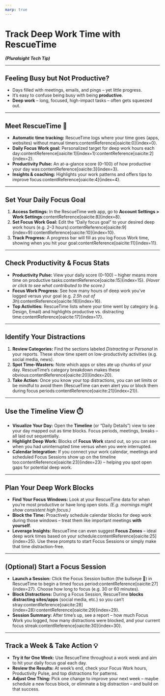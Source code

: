 ```yaml
---
marp: true
---
```


# Track Deep Work Time with RescueTime  
***(Pluralsight Tech Tip)***

<!-- 
Presenter Notes:
Welcome! Today’s tech tip is about conquering that “busy but not productive” feeling. In the next 5 minutes, we’ll see how to track and improve your deep work time using **RescueTime**. The goal is to help you focus on what truly matters during your workday. Let’s dive in!
-->

---

## Feeling Busy but Not Productive?

- Days filled with meetings, emails, and pings – yet little progress.
- It’s easy to confuse being busy with being **productive**.
- **Deep work** – long, focused, high-impact tasks – often gets squeezed out.

<!-- 
Presenter Notes:
Many of us end the workday exhausted from being *busy* – constant meetings, email, Slack – but still feel we didn’t accomplish much. This is the “busy but not productive” trap. The real progress comes from **deep work**: those high-impact tasks that need uninterrupted focus. Unfortunately, deep work often gets sidelined by urgent shallow tasks and distractions.
-->

---

## Meet RescueTime 🎯

- **Automatic time tracking:** RescueTime logs where your time goes (apps, websites) without manual timers:contentReference[oaicite:0]{index=0}.
- **Daily Focus Work goal:** Personalized target for deep work hours each day:contentReference[oaicite:1]{index=1}:contentReference[oaicite:2]{index=2}.
- **Productivity Pulse:** An at-a-glance score (0–100) of how productive your day was:contentReference[oaicite:3]{index=3}.
- **Insights & coaching:** Highlights your work patterns and offers tips to improve focus:contentReference[oaicite:4]{index=4}.

<!-- 
Presenter Notes:
**RescueTime** is a web-based app that runs in the background and automatically tracks how you spend your computer time:contentReference[oaicite:5]{index=5}. It gives you a personal daily **Focus Work** goal – essentially, a deep work target – tailored to your role and schedule:contentReference[oaicite:6]{index=6}. It also provides a **Productivity Pulse** score from 0 to 100 to gauge your overall productivity:contentReference[oaicite:7]{index=7}. In short, RescueTime offers data-driven insights and gentle coaching to help you build better work habits and stay focused on high-priority tasks.
-->

---

## Set Your Daily Focus Goal

1. **Access Settings:** In the RescueTime web app, go to **Account Settings > Work Settings**:contentReference[oaicite:8]{index=8}.
2. **Set Focus Work Goal:** Edit the “Daily focus goal” to your desired deep work hours (e.g. 2–3 hours):contentReference[oaicite:9]{index=9}:contentReference[oaicite:10]{index=10}.
3. **Track Progress:** A progress bar will fill as you log Focus Work time, showing when you hit your goal:contentReference[oaicite:11]{index=11}.

<!-- 
Presenter Notes:
Start by setting a realistic daily **Focus Work** goal. RescueTime usually sets this for you during setup (often around 2–3 hours depending on your role:contentReference[oaicite:12]{index=12}), but you can adjust it. In the web app, navigate to your account or work settings and find the daily focus goal setting:contentReference[oaicite:13]{index=13}. Change it if needed – maybe you aim for 3 hours of deep work. Once set, RescueTime’s assistant will display a progress bar that fills up as you do Focus Work:contentReference[oaicite:14]{index=14}. This gives you real-time feedback and a little motivation boost as you approach your goal each day.
-->

---

## Check Productivity & Focus Stats

- **Productivity Pulse:** View your daily score (0–100) – higher means more time on productive tasks:contentReference[oaicite:15]{index=15}. *(Hover or click to see what contributed to the score.)*
- **Focus Work Progress:** See how many hours of deep work you’ve logged versus your goal (e.g. *2.5h out of 3h*):contentReference[oaicite:16]{index=16}.
- **Top Activities:** RescueTime lists where your time went by category (e.g. Design, Email) and highlights productive vs. distracting time:contentReference[oaicite:17]{index=17}.

<!-- 
Presenter Notes:
Now let’s review our stats. On your RescueTime dashboard or reports, check the **Productivity Pulse** – a quick score of your day’s productivity:contentReference[oaicite:18]{index=18}. For example, a 75 pulse means you spent most of your day on productive tasks. Next, look at your **Focus Work** hours. RescueTime will show how much deep work you did and whether you met your goal (say, *2.5 hours of Focus Work out of a 3-hour goal*). You’ll also see a breakdown of where your time went: your top activities and categories for the day:contentReference[oaicite:19]{index=19}. This overview lets you gauge at a glance how focused (or distracted) your day really was.
-->

---

## Identify Your Distractions

1. **Review Categories:** Find the sections labeled *Distracting* or *Personal* in your reports. These show time spent on low-productivity activities (e.g. social media, news).
2. **Spot Time-Wasters:** Note which apps or sites ate up chunks of your day. RescueTime’s category breakdown makes these obvious:contentReference[oaicite:20]{index=20}.
3. **Take Action:** Once you know your top distractions, you can set limits or be mindful to avoid them (RescueTime can even alert you or block them during focus periods:contentReference[oaicite:21]{index=21}).

<!-- 
Presenter Notes:
A key benefit of RescueTime is uncovering where your *attention leaks*. Check your dashboard or the Productivity report for categories marked as **Distracting** (or “Personal”) – these are your time-wasters. It might show, for example, that YouTube or Twitter consumed 1 hour today. Seeing this laid out can be eye-opening. Identify the top offenders: perhaps social media, news sites, or unnecessary meetings. Now you’re armed with this knowledge. You might decide to set an alert or limit for these activities, or simply be more conscious about avoiding them. RescueTime helps by making your distractions visible and even lets you block them when you need to focus:contentReference[oaicite:22]{index=22}.
-->

---

## Use the Timeline View ⏱️

- **Visualize Your Day:** Open the **Timeline** (or “Daily Details”) view to see your day mapped out as time blocks. Focus periods, meetings, breaks – all laid out sequentially.
- **Highlight Deep Work:** Blocks of **Focus Work** stand out, so you can see when you had uninterrupted time versus when you were interrupted.
- **Calendar Integration:** If you connect your work calendar, meetings and scheduled Focus Sessions show up on the timeline too:contentReference[oaicite:23]{index=23} – helping you spot open gaps for potential deep work.

<!-- 
Presenter Notes:
For a deeper analysis, use RescueTime’s **Timeline** view (sometimes part of the “Timesheets” or daily details page). This gives you a visual timeline of your workday. You’ll see colored blocks representing your activities through the day – for example, a solid block from 9–10 AM when you were coding (Focus Work), a gap at 10 AM when you had a meeting, etc. With calendar integration, your meetings are marked on this timeline, and even Focus Sessions you scheduled will appear:contentReference[oaicite:24]{index=24}. It’s a great way to visually identify when you were in the zone and when you got pulled away. Maybe you notice you had a great focus block in the morning, but after lunch your time fragmented. These insights set the stage for our next step: planning better.
-->

---

## Plan Your Deep Work Blocks

- **Find Your Focus Windows:** Look at your RescueTime data for when you’re most productive or have long open slots. *(E.g. mornings might show consistent high focus.)*
- **Block the Time:** Proactively schedule calendar blocks for deep work during those windows – treat them like important meetings **with yourself**.
- **Leverage Insights:** RescueTime can even suggest **Focus Zones** – ideal deep work times based on your schedule:contentReference[oaicite:25]{index=25}. Use these prompts to start Focus Sessions or simply make that time distraction-free.
  
<!-- 
Presenter Notes:
Now that you know when and how you work best, it’s time to adjust your schedule. Identify your optimal focus windows. For many, late morning or early afternoon might be golden focus time, or maybe right after you clear your inbox. RescueTime’s data (and its **Focus Zone** suggestions) will highlight these opportunities:contentReference[oaicite:26]{index=26}. Once you’ve spotted a good window – say 9–10:30 AM when you usually have no meetings and high productivity – **block it off on your calendar**. Literally schedule an event for “Focus Time” so colleagues know you’re busy. Treat it like a meeting you can’t miss. By protecting this time, you’ll consistently get deep work done instead of letting that time fill up with random tasks or meetings.
-->

---

## (Optional) Start a Focus Session

- **Launch a Session:** Click the Focus Session button (the bullseye 🎯) in RescueTime to begin a timed focus period:contentReference[oaicite:27]{index=27}. Choose how long to focus (e.g. 30 or 60 minutes).
- **Block Distractions:** During a Focus Session, RescueTime **blocks distracting sites/apps** (social media, etc.) so you can’t stray:contentReference[oaicite:28]{index=28}:contentReference[oaicite:29]{index=29}.
- **Session Summary:** After time’s up, see a report – how much Focus Work you logged, how many distractions were blocked, and your current focus streak:contentReference[oaicite:30]{index=30}.

<!-- 
Presenter Notes:
For an extra boost, try RescueTime’s **Focus Sessions**. This is like engaging “do not disturb” mode on steroids. To start one, hit the bullseye icon in the app’s interface:contentReference[oaicite:31]{index=31}, set a duration (maybe 60 minutes), and begin. RescueTime will **block distracting websites and apps** for the duration of the session:contentReference[oaicite:32]{index=32} – so if you absentmindedly try to open Facebook or a news site, it will stop you:contentReference[oaicite:33]{index=33}. It’s a powerful way to enforce the focus: no sneaking off to check social media. When the session ends, you’ll get a little summary: how much focused time you achieved relative to your goal, how many distractions were blocked, and even a streak count if you do this daily:contentReference[oaicite:34]{index=34}. It’s optional, but if you struggle to stay on task, Focus Sessions can be a game-changer for deep work.
-->

---

## Track a Week & Take Action 💡

- **Try it for One Week:** Use RescueTime throughout a work week and aim to hit your daily focus goal each day.
- **Review the Results:** At week’s end, check your Focus Work hours, Productivity Pulse, and top distractions for patterns.
- **Adjust One Thing:** Pick one change to improve your next week – maybe schedule a new focus block, or eliminate a big distraction – and build on that success.

<!-- 
Presenter Notes:
Now for your challenge: put this into practice for a week. Run RescueTime for a full workweek and really pay attention to your data. Did you consistently hit your focus time goal? What’s your average Productivity Pulse? What were your biggest distractions? After seven days, take a look at the trends. Then choose **one** adjustment to make. It could be blocking off an hour each day for deep work based on when you were most productive, or cutting down your social media time by using RescueTime’s blocking features. Small changes like these, informed by your own data, can have a big impact. Track your focus, make one tweak, and see how your productivity improves in the following week. Happy focusing!
-->
